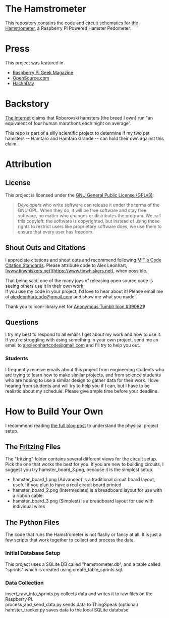 # The Hamstrometer
This repository contains the code and circuit schematics for [the Hamstrometer](https://tinwhiskers.net/post/hamstrometer), a
Raspberry Pi Powered Hamster Pedometer.

# Press
This project was featured in 
- [Raspberry Pi Geek Magazine](https://tinwhiskers.net/post/hamster_mag) 
- [OpenSource.com](https://opensource.com/life/15/10/tracking-hamster-activity-raspberry-pi)
- [HackaDay](https://hackaday.com/2015/11/02/tracking-the-hamster-marathon/)

# Backstory
[The Internet](https://en.wikipedia.org/wiki/Roborovski_hamster) claims that Roborovski hamsters (the breed I own)
run "an equivalent of four human marathons each night on average".

This repo is part of a silly scientific project to determine if my two pet hamsters -- Hamtaro and Hamtaro Grande -- can hold their own
against this claim. 

# Attribution
## License
This project is licensed under the [GNU General Public License (GPLv3)](https://www.gnu.org/licenses/quick-guide-gplv3.html):

> Developers who write software can release it under the terms of the GNU GPL. When they do, it will be free software and stay free software, no matter who changes or distributes the program. We call this copyleft: the software is copyrighted, but instead of using those rights to restrict users like proprietary software does, we use them to ensure that every user has freedom.

## Shout Outs and Citations
I appreciate citations and shout outs and recommend following [MIT's Code Citation Standards](http://integrity.mit.edu/handbook/writing-code). Please attribute code to Alex Leonhart, [www.tinwhiskers.net](https://www.tinwhiskers.net), when possible. 

That being said, one of the many joys of releasing open source code is seeing others use it in their own work.  
If you use my code in your project, I'd love to hear about it! Please email me at alexleonhartcode@gmail.com and show me what you made!  

Thank you to icon-library.net for <a href="https://icon-library.net/icon/anonymous-tumblr-icon-17.html" rel="noopener">Anonymous Tumblr Icon #390821</a>!  

## Questions
I try my best to respond to all emails I get about my work and how to use it. If you're struggling with using something 
in your own project, send me an email to alexleonhartcode@gmail.com and I'll try to help you out.  

### Students
I frequently receive emails about this project from engineering students who are trying to learn how to make similar projects, 
and from science students who are hoping to use a similar design to gather data for their work. I love hearing from 
students and will try to help you if I can, but I have to be realistic about my schedule. Please give ample time before 
your deadline.

# How to Build Your Own
I recommend reading [the full blog post](https://tinwhiskers.net/post/hamstrometer) to understand the physical project setup. 

## The [Fritzing](https://fritzing.org/) Files
The "fritzing" folder contains several different views for the circuit setup. Pick the one that works the best for you. If 
you are new to building circuits, I suggest you try hamster_board_3.png, because it is the simplest setup.
- hamster_board_1.png (Advanced) is a traditional circuit board layout, useful if you plan to have a real circuit board printed
- hamster_board_2.png (Intermediate) is a breadboard layout for use with a ribbon cable
- hamster_board_3.png (Simplest) is a breadboard layout for use with individual wires

## The Python Files
The code that runs the Hamstrometer is not flashy or fancy at all. It is just a few scripts that work together to 
collect and process the data.

### Initial Database Setup
This project uses a SQLite DB called "hamstrometer.db", and a table called "sprints" which is created using create_table_sprints.sql.

### Data Collection
insert_raw_into_sprints.py collects data and writes it to raw files on the Raspberry Pi.  
process_and_send_data.py sends data to ThingSpeak (optional)  
hamster_tracker.py saves data to the local SQLite database